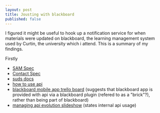 ```yaml
---
layout: post
title: Jousting with blackboard
published: false
---
```


I figured it might be useful to hook up a notification service for when materials were updated on blackboard, the learning management system used by Curtin, the university which i attend. This is a summary of my findings.

Firstly 

 * [SAM Spec](https://service.blackboardconnect.com/SAM/V2/SAMService.asmx)
 * [Contact Spec](https://service.blackboardconnect.com/SAM/V2/SAMService.asmx)
 * [suds docs](https://fedorahosted.org/suds/wiki/Documentation)
 * [how to use api](http://blog.mosheldon.com/2012/05/blackboard-connect-5-api-with-php.html)
 * [blackboard mobile app trello board](https://trello.com/b/GlsTPNN6/blackboard-mobile-learn-development-board) (suggests that blackboard app is provided with api via a blackboard plugin (refered to as a "brick"?), rather than being part of blackboard)
 * [managing api evolution slideshow](http://www.edugarage.com/download/attachments/72811512/Managing+API+Evolution+for+the+Blackboard+Mobile+Solution.pdf?version=1&modificationDate=1311710766503) (states internal api usage)